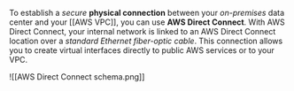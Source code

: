 To establish a *secure* **physical connection** between your *on-premises* data center and your [[AWS VPC]], you can use **AWS Direct Connect**. With AWS Direct Connect, your internal network is linked to an AWS Direct Connect location over a *standard Ethernet fiber-optic cable*. This connection allows you to create virtual interfaces directly to public AWS services or to your VPC.

![[AWS Direct Connect schema.png]]